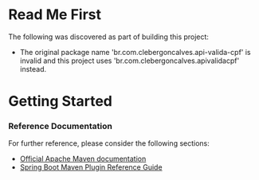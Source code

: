 # Read Me First
The following was discovered as part of building this project:

* The original package name 'br.com.clebergoncalves.api-valida-cpf' is invalid and this project uses 'br.com.clebergoncalves.apivalidacpf' instead.

# Getting Started

### Reference Documentation
For further reference, please consider the following sections:

* [Official Apache Maven documentation](https://maven.apache.org/guides/index.html)
* [Spring Boot Maven Plugin Reference Guide](https://docs.spring.io/spring-boot/docs/2.2.7.RELEASE/maven-plugin/)

